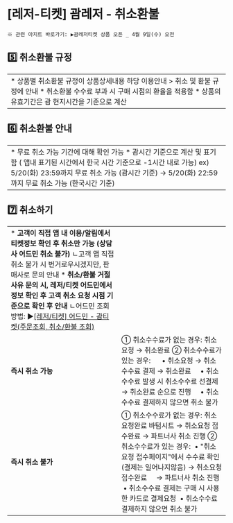# [레저-티켓] 괌레저 - 취소환불

```
※ 관련 아지트 바로가기: ▶괌레저티켓 상품 오픈 _ 4월 9일(수) 오전
```

**5️⃣ 취소환불 규정**
---------------

|  |
| --- |
| * 상품별 취소환불 규정이 상품상세내용 하당 이용안내 > 취소 및 환불 규정에 안내 * 취소환불 수수료 부과 시 구매 시점의 환율을 적용함 * 상품의 유효기간은 괌 현지시간을 기준으로 계산 |

**6️⃣ 취소환불 안내**
---------------

|  |
| --- |
| * 무료 취소 가능 기간에 대해 확인 가능 * 괌시간 기준으로 계산 및 표기함 ( 앱내 표기된 시간에서 한국 시간 기준으로 -1시간 내로 가능) ex) 5/20(화) 23:59까지 무료 취소 가능 (괌시간 기준) → 5/20(화) 22:59까지 무료 취소 가능 (한국시간 기준) |

**7️⃣ 취소하기**
------------

|  |  |
| --- | --- |
| * **고객이 직접 앱 내 이용/알림에서 티켓정보 확인 후 취소만 가능 (상담사 어드민 취소 불가)** ㄴ고객 앱 직접 취소 불가 시 번거로우시겠지만, 판매사로 문의 안내 * **취소/환불 거절 사유 문의 시, 레저/티켓 어드민에서 정보 확인 후 고객 취소 요청 시점 기준으로 확인 후 안내** ㄴ어드민 조회 방법: ▶[[레저/티켓] 어드민 - 괌티켓(주문조회, 취소/환불 조회)](https://kakaomobilitysupport.zendesk.com/hc/ko/articles/47589891637017/live_preview/01JWQ5GRBGPEMX4037Z9EEVTM0#:~:text=2%EF%B8%8F%E2%83%A3%C2%A0%EC%A3%BC%EB%AC%B8%20%EA%B4%80%EB%A6%AC%20%2D%20%EC%A3%BC%EB%AC%B8%20%EC%A1%B0%ED%9A%8C%20%3A%20%EC%B7%A8%EC%86%8C%EC%A0%95%EB%B3%B4%20%ED%99%95%EC%9D%B8%20%ED%99%94%EB%A9%B4%20%EC%A1%B0%ED%9A%8C%C2%A0) | |
| **즉시 취소 가능** | ① 취소수수료가 없는 경우: 취소요청 → 취소완료  ② 취소수수료가 있는 경우:      • 취소요청 → 취소수수료 결제 → 취소완료     • 취소수수료 발생 시 취소수수료 선결제 → 취소완료 순으로 진행     • 취소수수료 결제하지 않으면 취소 불가 |
| **즉시 취소 불가** | ① 취소수수료가 없는 경우: 취소요청완료 바텀시트 → 취소요청 접수완료 → 파트너사 취소 진행  ② 취소수수료가 있는 경우:  • "취소요청 접수페이지"에서 수수료 확인 (결제는 일어나지않음) → 취소요청 접수완료      → 파트너사 취소 진행  • 취소수수료 결제는 구매 시 사용한 카드로 결제요청  • 취소수수료 결제하지 않으면 취소 불가 |